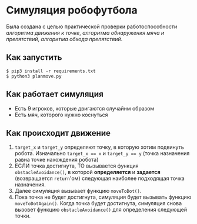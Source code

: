 # Симуляция робофутбола
Была создана с целью практической проверки работоспособности *алгоритма движения к точке*, *алгоритма обнаружения мяча и препятствий*, *алгоритма обхода препятствий*.

## Как запустить
```
$ pip3 install -r requirements.txt
$ python3 planmove.py
```
## Как работает симуляция
* Есть 9 игроков, которые двигаются случайнм образом
* Есть мяч, которого нужно коснуться

## Как происходит движение
1. `target_x` и `target_y` определяют точку, в которую хотим подвинуть робота. Изначально `target_x == x` и `target_y == y` (точка назначения равна точке нахождения робота)
2. ЕСЛИ точка достигнута, ТО вызывается функция `obstacleAvoidance()`, в которой **определяется** и **задается** (возвращается `return`'ом) следующая наиболее подходящая точка назначения.
3. Далее симуляция вызывает функцию `moveToDot()`.
4. Пока точка не будет достигнута, симуляция будет вызывать функцию `moveToDotAgain()`. Когда точка будет достигнута, симуляция снова вызовет функцию `obstacleAvoidance()` для определения следующей точки.
